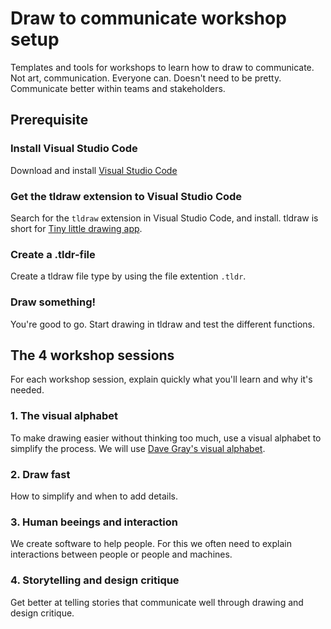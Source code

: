 # Draw to communicate workshop setup
Templates and tools for workshops to learn how to draw to communicate. Not art, communication. Everyone can. Doesn't need to be pretty. Communicate better within teams and stakeholders.

## Prerequisite

### Install Visual Studio Code

Download and install [Visual Studio Code](https://code.visualstudio.com/)

### Get the tldraw extension to Visual Studio Code

Search for the `tldraw` extension in Visual Studio Code, and install. tldraw is short for [Tiny little drawing app](https://www.tldraw.com/).

### Create a .tldr-file

Create a tldraw file type by using the file extention `.tldr`.

### Draw something!

You're good to go. Start drawing in tldraw and test the different functions.


## The 4 workshop sessions

For each workshop session, explain quickly what you'll learn and why it's needed.

### 1. The visual alphabet

To make drawing easier without thinking too much, use a visual alphabet to simplify the process. We will use [Dave Gray's visual alphabet](https://medium.com/the-xplane-collection/in-defense-of-the-visual-alphabet-a8dcca7cf151).

### 2. Draw fast

How to simplify and when to add details.

### 3. Human beeings and interaction

We create software to help people. For this we often need to explain interactions between people or people and machines.

### 4. Storytelling and design critique

Get better at telling stories that communicate well through drawing and design critique.

